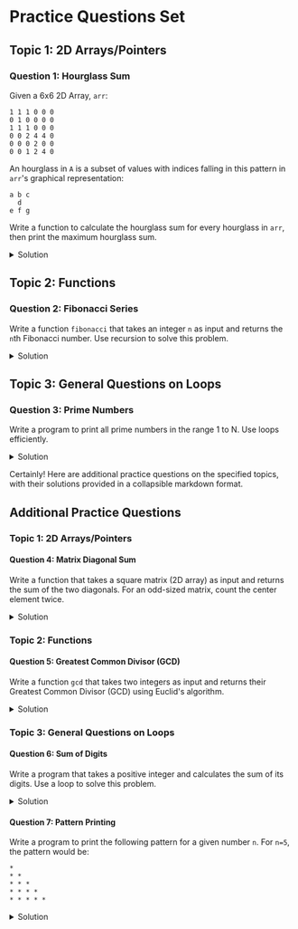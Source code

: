 # Practice Questions Set

## Topic 1: 2D Arrays/Pointers

### Question 1: Hourglass Sum
Given a 6x6 2D Array, `arr`:
```
1 1 1 0 0 0
0 1 0 0 0 0
1 1 1 0 0 0
0 0 2 4 4 0
0 0 0 2 0 0
0 0 1 2 4 0
```
An hourglass in `A` is a subset of values with indices falling in this pattern in `arr`'s graphical representation:
```
a b c
  d
e f g
```
Write a function to calculate the hourglass sum for every hourglass in `arr`, then print the maximum hourglass sum.

<details>
<summary>Solution</summary>

```c
#include <stdio.h>
#include <limits.h> // For INT_MIN

#define ROW 6
#define COL 6

// Function to find maximum hourglass sum
int findMaxHourglassSum(int arr[ROW][COL]) {
    int max_sum = INT_MIN;
    for (int i = 0; i < ROW - 2; i++) {
        for (int j = 0; j < COL - 2; j++) {
            int sum = (arr[i][j] + arr[i][j+1] + arr[i][j+2]) +
                      (arr[i+1][j+1]) +
                      (arr[i+2][j] + arr[i+2][j+1] + arr[i+2][j+2]);
            max_sum = sum > max_sum ? sum : max_sum;
        }
    }
    return max_sum;
}
```
</details>

## Topic 2: Functions

### Question 2: Fibonacci Series
Write a function `fibonacci` that takes an integer `n` as input and returns the `n`th Fibonacci number. Use recursion to solve this problem.

<details>
<summary>Solution</summary>

```c
#include <stdio.h>

int fibonacci(int n) {
    if (n <= 1)
        return n;
    return fibonacci(n-1) + fibonacci(n-2);
}
```
</details>

## Topic 3: General Questions on Loops

### Question 3: Prime Numbers
Write a program to print all prime numbers in the range 1 to N. Use loops efficiently.

<details>
<summary>Solution</summary>

```c
#include <stdio.h>

void printPrimes(int N) {
    int i, j, isPrime;
    for (i = 2; i <= N; i++) {
        isPrime = 1;
        for (j = 2; j * j <= i; j++) {
            if (i % j == 0) {
                isPrime = 0;
                break;
            }
        }
        if (isPrime)
            printf("%d ", i);
    }
}
```
</details>

Certainly! Here are additional practice questions on the specified topics, with their solutions provided in a collapsible markdown format.

## Additional Practice Questions

### Topic 1: 2D Arrays/Pointers

#### Question 4: Matrix Diagonal Sum
Write a function that takes a square matrix (2D array) as input and returns the sum of the two diagonals. For an odd-sized matrix, count the center element twice.

<details>
<summary>Solution</summary>

```c
#include <stdio.h>

int diagonalSum(int** matrix, int n) {
    int sum = 0;
    for (int i = 0; i < n; i++) {
        sum += matrix[i][i]; // Primary diagonal
        sum += matrix[i][n-i-1]; // Secondary diagonal
    }
    if (n % 2 == 1) {
        sum -= matrix[n/2][n/2]; // Subtract the center element once if n is odd
    }
    return sum;
}
```
</details>

### Topic 2: Functions

#### Question 5: Greatest Common Divisor (GCD)
Write a function `gcd` that takes two integers as input and returns their Greatest Common Divisor (GCD) using Euclid's algorithm.

<details>
<summary>Solution</summary>

```c
#include <stdio.h>

int gcd(int a, int b) {
    if (b == 0)
        return a;
    return gcd(b, a % b);
}
```
</details>

### Topic 3: General Questions on Loops

#### Question 6: Sum of Digits
Write a program that takes a positive integer and calculates the sum of its digits. Use a loop to solve this problem.

<details>
<summary>Solution</summary>

```c
#include <stdio.h>

int sumOfDigits(int n) {
    int sum = 0;
    while (n != 0) {
        sum += n % 10;
        n /= 10;
    }
    return sum;
}
```
</details>

#### Question 7: Pattern Printing
Write a program to print the following pattern for a given number `n`. For `n=5`, the pattern would be:

```
*
* *
* * *
* * * *
* * * * *
```

<details>
<summary>Solution</summary>

```c
#include <stdio.h>

void printPattern(int n) {
    for (int i = 1; i <= n; i++) {
        for (int j = 1; j <= i; j++) {
            printf("* ");
        }
        printf("\n");
    }
}
```
</details>